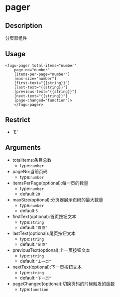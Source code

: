 # pager
## Description
分页器组件

## Usage

```
<fugu-pager total-items="number"
    page-no="number"
    [items-per-page="number"]
    [max-size="number"]
    [first-text="{{string}}"]
    [last-text="{{string}}"]
    [previous-text="{{string}}"]
    [next-text="{{string}}"]
    [page-changed="function"]>
    </fugu-pager>
```
## Restrict
- 'E'

## Arguments

- totalItems:条目总数
    - type:`number`
- pageNo:当前页码
    - type:`number`
- itemsPerPage(optional):每一页的数量
    - type:`number`
    - default:`20`
- maxSize(optional):分页器展示页码的最大数量
    - type:`number`
    - default:`5`
- firstText(optional):首页按钮文本
    - type:`string`
    - default:`"首页"`
- lastText(optional):尾页按钮文本
    - type:`string`
    - default:`"尾页"`
- previousText(optional):上一页按钮文本
    - type:`string`
    - default:`"上一页"`
- nextText(optional):下一页按钮文本
    - type:`string`
    - default:`"下一页"`
- pageChanged(optional):切换页码的时候触发的函数
    - type:`function`